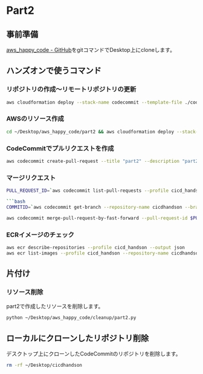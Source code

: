# Part2

## 事前準備

[aws_happy_code - GitHub](https://github.com/ymd65536/aws_happy_code.git)をgitコマンドでDesktop上にcloneします。

## ハンズオンで使うコマンド

### リポジトリの作成〜リモートリポジトリの更新

```sh
aws cloudformation deploy --stack-name codecommit --template-file ./codecommit.yml --tags Name=cicdhandson --profile cicd_handson && git clone codecommit::ap-northeast-1://cicd_handson@cicdhandson ~/Desktop/cicdhandson && cd ~/Desktop/cicdhandson && git checkout -b main && echo "Hello CodeBuild" > README.md && git add . && git commit -m "part2" && git push --set-upstream origin main && git checkout -b code_build_handson && cp ~/Desktop/aws_happy_code/part2/buildspec.yml ~/Desktop/cicdhandson/ && cp ~/Desktop/aws_happy_code/part2/dockerfile ~/Desktop/cicdhandson/ && git add . && git commit -m "part2" && git push --set-upstream origin code_build_handson
```

### AWSのリソース作成

```sh
cd ~/Desktop/aws_happy_code/part2 && aws cloudformation deploy --stack-name s3 --template-file ./s3.yml --tags Name=cicdhandson --profile cicd_handson && aws cloudformation deploy --stack-name ecr --template-file ./ecr.yml --tags Name=cicdhandson --profile cicd_handson && aws cloudformation deploy --stack-name codebuild-iam-role --template-file ./codebuild-role.yml --tags Name=cicdhandson --capabilities CAPABILITY_NAMED_IAM --profile cicd_handson && aws cloudformation deploy --stack-name event-bridge-iam-role --template-file ./event-bridge-iam-role.yml --tags Name=cicdhandson --capabilities CAPABILITY_NAMED_IAM --profile cicd_handson && aws cloudformation deploy --stack-name pipeline-iam-role --template-file ./pipeline-iam-role.yml --tags Name=cicdhandson --capabilities CAPABILITY_NAMED_IAM --profile cicd_handson && aws cloudformation deploy --stack-name code-build --template-file ./code-build.yml --tags Name=cicdhandson --profile cicd_handson && aws cloudformation deploy --stack-name pipeline --template-file ./pipeline.yml --tags Name=cicdhandson --profile cicd_handson
```

### CodeCommitでプルリクエストを作成

```bash
aws codecommit create-pull-request --title "part2" --description "part2 image ci/cd" --targets repositoryName=cicdhandson,sourceReference=code_build_handson --profile cicd_handson 
```

### マージリクエスト

```bash
PULL_REQUEST_ID=`aws codecommit list-pull-requests --profile cicd_handson --pull-request-status OPEN --repository-name cicdhandson --query 'pullRequestIds' --output text` && echo $PULL_REQUEST_ID

```bash
COMMITID=`aws codecommit get-branch --repository-name cicdhandson --branch-name code_build_handson --profile cicd_handson --query 'branch.commitId' --output text` && echo $COMMITID
```

```bash
aws codecommit merge-pull-request-by-fast-forward --pull-request-id $PULL_REQUEST_ID --source-commit-id $COMMITID --repository-name cicdhandson --profile cicd_handson
```

### ECRイメージのチェック

```bash
aws ecr describe-repositories --profile cicd_handson --output json
aws ecr list-images --profile cicd_handson --repository-name cicdhandson --query "imageIds[*].imageDigest" --output table
```

## 片付け

### リソース削除

part2で作成したリソースを削除します。

```bash
python ~/Desktop/aws_happy_code/cleanup/part2.py
```

## ローカルにクローンしたリポジトリ削除

デスクトップ上にクローンしたCodeCommitのリポジトリを削除します。

```bash
rm -rf ~/Desktop/cicdhandson
```
